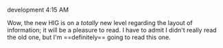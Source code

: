 development
4:15 AM

Wow, the new HIG is on a *totally* new level regarding the layout of information; it will be a pleasure to read. I have to admit I didn't really read the old one, but I'm ==definitely== going to read this one.